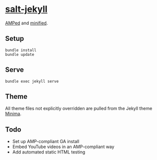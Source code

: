 # [salt-jekyll](http://nathanarthur.com/salt-jekyll)

[AMPed](https://www.ampproject.org/) and [minified](https://medium.com/design-open/becoming-a-jekyll-god-ef722e93f771#.4zuacmmv8).

## Setup

```
bundle install
bundle update
```

## Serve

`bundle exec jekyll serve`

## Theme

All theme files not explicitly overridden are pulled from the Jekyll theme
[Minima](https://github.com/jekyll/minima).

## Todo

- Set up AMP-compliant GA install
- Embed YouTube videos in an AMP-compliant way
- Add automated static HTML testing

